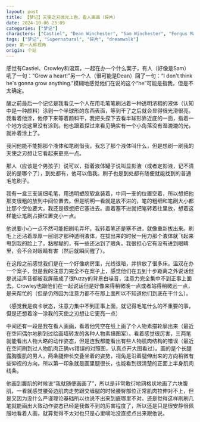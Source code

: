 ```yaml
---
layout: post
title: 【梦记】天使之刃抛光上色，看人画画（碎片）
date: 2024-10-06 23:09
categories: ["梦记"]
characters: ["Castiel", "Dean Winchester", "Sam Winchester", "Fergus MacLeod/Crowley"]
tags: ["梦记", "Supernatural", "碎片", "dreamwalk"]
pov: 第一人称视角
origin: 个站
---
```


感觉有Castiel、Crowley和温双，一起在办一个什么案子，有人（好像是Sam）吼了一句：“Grow a heart!”另一个人（很可能是Dean）回了一句：“I don't think he's gonna grow anything.”模糊地感觉他们在说的这个“he”可能是指我，但是不太确定。

醒之前最后一个记忆是我看见一个人在用毛笔笔刷沾着一种透明浓稠的液体（认知中是一种颜料）涂到一个半球形的东西表面，等到干了之后就会显得很光滑很亮。我看着他涂，他停下来等着颜料干，我把头探下去看半球形靠近底的一面，指着一个地方说这里没有涂到。他也跟着探过来看见确实有一个小角落没有湿漉漉的光，就补着涂上了。

我问他能不能把那个液体和笔刷借我，我忘了那个液体叫什么，但是想刷一刷我的天使之刃想让它看起来更亮一点。

那人（应该是个男孩子）说可以，指着液体罐子说叫显影液（或者定影液，记不清说的是哪个了），到处都有，他可以借我。刷子也是到处都有随便就能找到的普通毛笔刷子。

我有一盒三支装细毛笔，用透明塑胶软盒装着，中间一支的位置空着，所以想把他那支很粗的放到中间位置去。但是明明一看就是放不进的，笔的粗细和笔刷大小都比那个空位要大，我还是很想把它塞进去。直着塞不进就把笔转着往里放，想着这样能让笔刷占据位置变小一点。

他说要小心一点不然可能把刷毛弄坏。我转着笔还是塞不进，就像重新拔出来。刷毛上还沾着厚厚一层刚才那种透明液体，在拔出来的时候一用力那个液体就飞起来甩到我的脸上了，黏糊糊的，有一些还沾到了眼角。我很担心它有没有进到眼睛里，会不会对眼睛有害（然后就瞬间醒了）。

在这段之前感觉我们是在一个好像病房里，光线很暗，并排放了很多床。温双在办一个案子，但是我的注意力完全不在案子上，感觉他们在五到十步距离之外说话但是说话声音都被我屏蔽成了很fuzzy的背景白噪音，注意力完全集中不到正事上面去。Crowley也跟他们在一起说话但是好像来得稍微晚一点或者站得稍微远一点，是来帮忙的（但是仍然因为注意力都不在那上面所以不知道他们到底在干什么）。

（感觉我是疯卡状态，注意力集中不到正事上面，就记得毛笔什么的不重要的事，但是还想着涂一涂我的天使之刃想让它更亮一点）

中间还有一段是我在看人画画，看着他凭空在纸上画了个人物素描轮廓出来（最近在空间偶尔地刷到过绘画墙转发的各种人物素描图案）。看着感觉很厉害，三两笔就能看出人物大略的动作姿态，但是连我都能看出有些人物肌肉结构的错误（最近在空间刷到过人物肌肉正确vs错误的对照图，认真点开大图看过）。画的是个长腿露胸腹肌的男人，两条腿伸长交叠坐着的姿势，视角是沿着腿伸出来的方向稍微有些仰视的方向，所以第一印象就是画里腿很长，也能看到很清楚的正面上半身肌肉线条。

他画到腹肌的时候说“我就随便画画了”，所以是非常敷衍地网格状地画了六块腹肌，一看就感觉腰旁边肌肉走势跟交缠腿的时候腰臀部位正常肌肉拉伸对不上，但是又因为没什么严谨理论基础所以也说不出来到底哪里不对。还是觉得这样刷刷几笔就能画出大致动作姿态已经是我做不到的厉害程度了，所以还是只是很安静很佩服地看着人画，就算觉得不太对也只是心里嘀咕没直接点出来跟他说。
